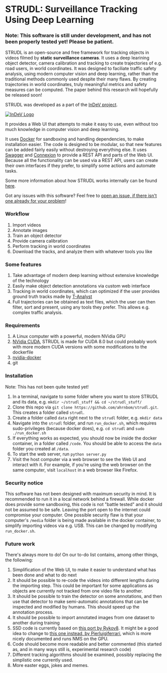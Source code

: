 # STRUDL: Surveillance Tracking Using Deep Learning

### Note: This software is still under development, and has not been properly tested yet! Please be patient.

STRUDL is an open-source and free framework for tracking objects in videos filmed by **static surveillance cameras**. It uses a deep learining object detector, camera calibration and tracking to create trajectories of e.g. road users, in world coordinates. It was designed to faciliate traffic safety analysis, using modern computer vision and deep learning, rather than the traditional methods commonly used despite their many flaws. By creating trajectories in world coordinates, truly meaningful metrics and safety measures can be computed. The paper behind this research will hopefully be released soon!

STRUDL was developed as a part of the [InDeV project](https://www.indev-project.eu). 

[![InDeV Logo](https://www.indev-project.eu/SiteGlobals/StyleBundles/CSS/screen/InDeV/indevSub_logo.jpg?__blob=normal&v=10)](https://www.indev-project.eu)

It provides a Web UI that attempts to make it easy to use, even without too much knowledge in computer vision and deep learning. 

It uses [Docker](https://www.docker.com/) for sandboxing and handling dependencies, to make installation easier. The code is designed to be modular, so that new features can be added fairly easily without destroying everything else. It uses [Swagger](https://swagger.io/) and [Connexion](https://github.com/zalando/connexion) to provide a REST API and parts of the Web UI. Because all the functionality can be used via a REST API, users can create their own interfaces if they prefer, to simplify some actions and automate tasks.

Some more information about how STRUDL works internally can be found [here](details.md).

Got any issues with this software? Feel free to [open an issue, if there isn't one already for your problem](https://github.com/ahrnbom/strudl/issues)!

### Workflow
1. Import videos
2. Annotate images
3. Train an object detector
4. Provide camera calibration
5. Perform tracking in world coordinates
6. Download the tracks, and analyze them with whatever tools you like

### Some features
1. Take advantage of modern deep learning without extensive knowledge of the technology
1. Easily make object detection annotations via custom web interface
1. Tracking in world coordinates, which can optimized if the user provides ground truth tracks made by [T-Analyst](http://www.tft.lth.se/en/research/video-analysis/co-operation/software/t-analyst/)
1. Full trajectories can be obtained as text files, which the user can then filter, sort and present, using any tools they prefer. This allows e.g. complex traffic analysis.

### Requirements

1. A Linux computer with a powerful, modern NVidia GPU
2. [NVidia CUDA](https://developer.nvidia.com/cuda-downloads), STRUDL is made for CUDA 8.0 but could probably work with more modern CUDA versions with some modifications to the dockerfile
3. [nvidia-docker](https://github.com/NVIDIA/nvidia-docker)
4. git

### Installation
Note: This has not been quite tested yet!

1. In a terminal, navigate to some folder where you want to store STRUDL and its data, e.g. `mkdir ~/strudl_stuff && cd ~/strudl_stuff/`
1. Clone this repo via `git clone https://github.com/ahrnbom/strudl.git`. This creates a folder called `strudl`.
2. Create a folder called `data` right next to the `strudl` folder, e.g. `mkdir data`
3. Navigate into the `strudl` folder, and run `run_docker.sh`, which requires sudo-privileges (because docker does), e.g. `cd strudl` and `sudo ./run_docker.sh`
4. If everything works as expected, you should now be inside the docker container, in a folder called `/code`. You should be able to access the `data` folder you created at `/data`.
5. To start the web server, run `python server.py`
6. Visit the host computer via a web browser to see the Web UI and interact with it. For example, if you're using the web browser on the same computer, visit `localhost` in a web browser like Firefox.

### Security notice
This software has not been designed with maximum security in mind. It is recommended to run it in a local network behind a firewall. While docker does provide some sandboxing, this code is not "battle tested" and it should not be assumed to be safe. Leaving the port open to the internet could compromise your computer. One possible security flaw is that your computer's `/media` folder is being made available in the docker container, to simplify importing videos via e.g. USB. This can be changed by modifying `run_docker.sh`.

### Future work
There's always more to do! On our to-do list contains, among other things, the following:

1. Simplification of the Web UI, to make it easier to understand what has been done and what to do next
2. It should be possible to re-code the videos into different lengths during the importing step. This could be important for some applications as objects are currently not tracked from one video file to another.
3. It should be possible to train the detector on some annotations, and then use that detector to make semi-automatic annotations that can be inspected and modified by humans. This should speed up the annotation process.
4. It should be possible to import annotated images from one dataset to another during training
5. SSD code is currently based on [this port by Rykov8](https://github.com/rykov8/ssd_keras). It might be a good idea to change to [this one instead, by Pierluigiferrari](https://github.com/pierluigiferrari/ssd_keras), which is more nicely documented and runs NMS on the GPU.
6. Code should become more readable and better commented (this started as, and in many ways still is, experimental research code)
7. Different tracking algorithms should be examined, possibly replacing the simplistic one currently used.
8. More easter eggs, jokes and memes. 
